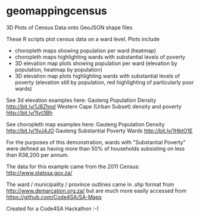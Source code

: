 # geomappingcensus
3D Plots of Census Data onto GeoJSON shape files

These R scripts plot census data on a ward level. Plots include 
* choropleth maps showing population per ward (heatmap)
* choropleth maps highlighting wards with substantial levels of poverty
* 3D elevation map plots showing population per ward (elevation by population, heatmap by population)
* 3D elevation map plots highlighting wards with substantial levels of poverty (elevation still by population, red highlighting of particularly poor wards)

See 3d elevation examples here: 
Gauteng Population Density http://bit.ly/1J8Zhnd 
Western Cape (Urban Subset) density and poverty http://bit.ly/1Iyt3Bh

See choropleth map examples here:
Gauteng Population Density http://bit.ly/1IvJ4JO
Gauteng Substantial Poverty Wards http://bit.ly/1HbtO1E

For the purposes of this demonstration, wards with "Substantial Poverty" were defined as having more than 50% of households subsisting on less than R38,200 per annum. 

The data for this example came from the 2011 Census: http://www.statssa.gov.za/

The ward / municipality / province outlines came in .shp format from http://www.demarcation.org.za/ but are much more easily accessed from https://github.com/Code4SA/SA-Maps

Created for a Code4SA Hackathon :-)
